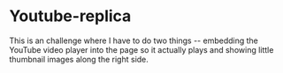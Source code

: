 # Youtube-replica
This is an challenge where I have to do two things -- embedding the YouTube video player into the page so it actually plays and showing little thumbnail images along the right side.

